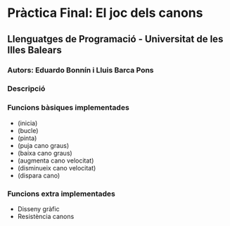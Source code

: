 # Pràctica Final: El joc dels canons

## Llenguatges de Programació - Universitat de les Illes Balears

### Autors: Eduardo Bonnín i Lluis Barca Pons

### Descripció

### Funcions bàsiques implementades

- (inicia)
- (bucle)
- (pinta)
- (puja cano graus)
- (baixa cano graus)
- (augmenta cano velocitat)
- (disminueix cano velocitat)
- (dispara cano)

### Funcions extra implementades

- Disseny gràfic
- Resistència canons
